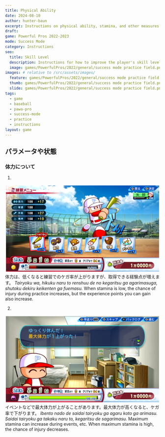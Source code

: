 ```yaml
---
title: Physical Ability
date: 2024-08-10
author: hunter-baun
excerpt: Instructions on physical ability, stamina, and other measures of physical ability
draft: 
game: Powerful Pros 2022-2023
mode: Success Mode
category: Instructions
seo:
  title: Skill Level
  description: Instructions for how to improve the player's skill level
  image: games/PowerfulPros/2022/general/success mode practice field.png
images: # relative to /src/assets/images/
  feature: games/PowerfulPros/2022/general/success mode practice field.png
  thumb: games/PowerfulPros/2022/general/success mode practice field.png
  slide: games/PowerfulPros/2022/general/success mode practice field.png
tags:
  - game
  - baseball
  - pawa-pro
  - success-mode
  - practice
  - instructions
layout: game
---
```

## パラメータや状態

### 体力について

1. 
![Batting practice with high injury chance](</assets/images/games/PowerfulPros/2022/Success Mode/Instructions/Success Mode/Parameters and Conditions/Physical Ability/1.png>)
体力は、低くなると練習でのケガ率が上がりますが、取得できる経験点が増えます。
*Tairyoku wa, hikuku naru to renshuu de no kegaritsu ga agarimasuga, shutoku dekiru keikenten ga fuemasu.*
When stamina is low, the chance of injury during practice increases, but the experience points you can gain also increase.

2. 
![Event dialog increasing maximum stamina](</assets/images/games/PowerfulPros/2022/Success Mode/Instructions/Success Mode/Parameters and Conditions/Physical Ability/2.png>)
イベントなどで最大体力が上がることがあります。最大体力が高くなると、ケガ率で下がります。
*Ibento nado de saidai tairyoku ga agaru koto ga arimasu. Saidai tairyoku ga takaku naru to, kegaritsu de sagarimasu.*
Maximum stamina can increase during events, etc. When maximum stamina is high, the chance of injury decreases.